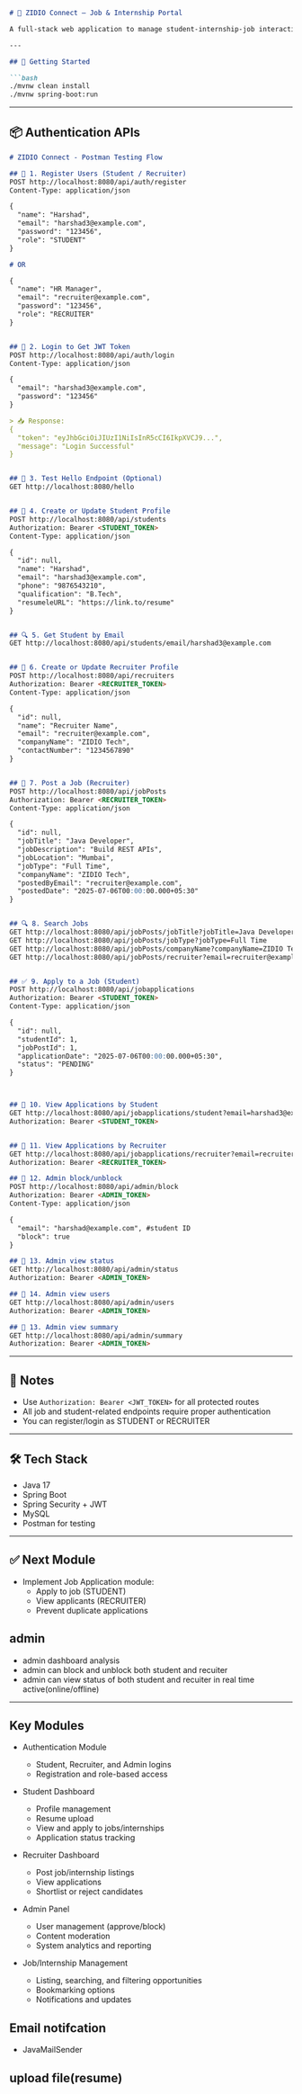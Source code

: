 ```markdown
# 💼 ZIDIO Connect – Job & Internship Portal

A full-stack web application to manage student-internship-job interactions using Spring Boot, JWT Security, and MySQL.

---

## 🚀 Getting Started

```bash
./mvnw clean install
./mvnw spring-boot:run
```

---

## 📦 Authentication APIs
```markdown
# ZIDIO Connect - Postman Testing Flow

## 🔐 1. Register Users (Student / Recruiter)
POST http://localhost:8080/api/auth/register
Content-Type: application/json

{
  "name": "Harshad",
  "email": "harshad3@example.com",
  "password": "123456",
  "role": "STUDENT"
}

# OR

{
  "name": "HR Manager",
  "email": "recruiter@example.com",
  "password": "123456",
  "role": "RECRUITER"
}


## 🔑 2. Login to Get JWT Token
POST http://localhost:8080/api/auth/login
Content-Type: application/json

{
  "email": "harshad3@example.com",
  "password": "123456"
}

> 📥 Response:
{
  "token": "eyJhbGciOiJIUzI1NiIsInR5cCI6IkpXVCJ9...",
  "message": "Login Successful"
}


## 🧪 3. Test Hello Endpoint (Optional)
GET http://localhost:8080/hello


## 👤 4. Create or Update Student Profile
POST http://localhost:8080/api/students
Authorization: Bearer <STUDENT_TOKEN>
Content-Type: application/json

{
  "id": null,
  "name": "Harshad",
  "email": "harshad3@example.com",
  "phone": "9876543210",
  "qualification": "B.Tech",
  "resumeleURL": "https://link.to/resume"
}


## 🔍 5. Get Student by Email
GET http://localhost:8080/api/students/email/harshad3@example.com


## 🏢 6. Create or Update Recruiter Profile
POST http://localhost:8080/api/recruiters
Authorization: Bearer <RECRUITER_TOKEN>
Content-Type: application/json

{
  "id": null,
  "name": "Recruiter Name",
  "email": "recruiter@example.com",
  "companyName": "ZIDIO Tech",
  "contactNumber": "1234567890"
}


## 🎯 7. Post a Job (Recruiter)
POST http://localhost:8080/api/jobPosts
Authorization: Bearer <RECRUITER_TOKEN>
Content-Type: application/json

{
  "id": null,
  "jobTitle": "Java Developer",
  "jobDescription": "Build REST APIs",
  "jobLocation": "Mumbai",
  "jobType": "Full Time",
  "companyName": "ZIDIO Tech",
  "postedByEmail": "recruiter@example.com",
  "postedDate": "2025-07-06T00:00:00.000+05:30"
}


## 🔍 8. Search Jobs
GET http://localhost:8080/api/jobPosts/jobTitle?jobTitle=Java Developer
GET http://localhost:8080/api/jobPosts/jobType?jobType=Full Time
GET http://localhost:8080/api/jobPosts/companyName?companyName=ZIDIO Tech
GET http://localhost:8080/api/jobPosts/recruiter?email=recruiter@example.com


## ✅ 9. Apply to a Job (Student)
POST http://localhost:8080/api/jobapplications
Authorization: Bearer <STUDENT_TOKEN>
Content-Type: application/json

{
  "id": null,
  "studentId": 1,
  "jobPostId": 1,      
  "applicationDate": "2025-07-06T00:00:00.000+05:30",
  "status": "PENDING"
}



## 📄 10. View Applications by Student
GET http://localhost:8080/api/jobapplications/student?email=harshad3@example.com
Authorization: Bearer <STUDENT_TOKEN>


## 🧾 11. View Applications by Recruiter
GET http://localhost:8080/api/jobapplications/recruiter?email=recruiter@example.com
Authorization: Bearer <RECRUITER_TOKEN>

## 🧾 12. Admin block/unblock
POST http://localhost:8080/api/admin/block
Authorization: Bearer <ADMIN_TOKEN>
Content-Type: application/json

{
  "email": "harshad@example.com", #student ID
  "block": true
}

## 🧾 13. Admin view status
GET http://localhost:8080/api/admin/status
Authorization: Bearer <ADMIN_TOKEN>

## 🧾 14. Admin view users
GET http://localhost:8080/api/admin/users
Authorization: Bearer <ADMIN_TOKEN>

## 🧾 13. Admin view summary
GET http://localhost:8080/api/admin/summary
Authorization: Bearer <ADMIN_TOKEN>

```
---

## 🔐 Notes

- Use `Authorization: Bearer <JWT_TOKEN>` for all protected routes
- All job and student-related endpoints require proper authentication
- You can register/login as STUDENT or RECRUITER

---

## 🛠️ Tech Stack

- Java 17
- Spring Boot
- Spring Security + JWT
- MySQL
- Postman for testing

---

## ✅ Next Module

- Implement Job Application module:
  - Apply to job (STUDENT)
  - View applicants (RECRUITER)
  - Prevent duplicate applications

## admin 
 - admin dashboard analysis
 - admin can block and unblock both student and recuiter
 - admin can view status of both student and recuiter in real time active(online/offline)
---

## Key Modules
 - Authentication Module
    - Student, Recruiter, and Admin logins
    - Registration and role-based access
 
 - Student Dashboard
    - Profile management
    - Resume upload
    - View and apply to jobs/internships
    - Application status tracking
 
 - Recruiter Dashboard
    - Post job/internship listings
    - View applications
    - Shortlist or reject candidates
 
 - Admin Panel
    - User management (approve/block)
    - Content moderation
    - System analytics and reporting
 
 - Job/Internship Management
    - Listing, searching, and filtering opportunities
    - Bookmarking options
    - Notifications and updates

## Email notifcation
  - JavaMailSender

## upload file(resume)
